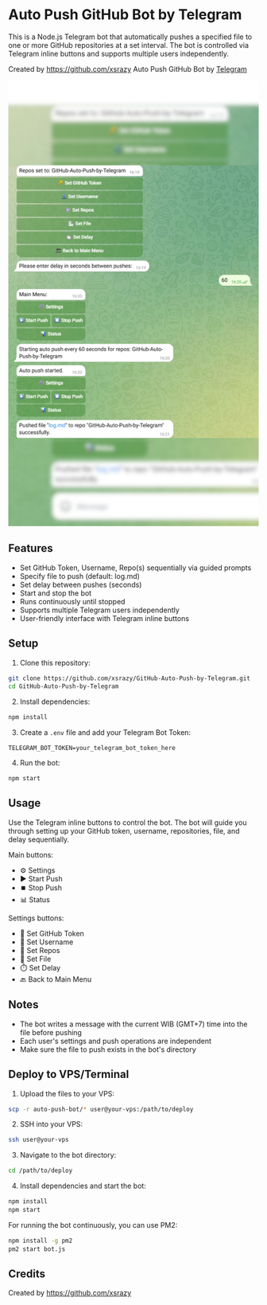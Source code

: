 # Auto Push GitHub Bot by Telegram

This is a Node.js Telegram bot that automatically pushes a specified file to one or more GitHub repositories at a set interval. The bot is controlled via Telegram inline buttons and supports multiple users independently.

Created by https://github.com/xsrazy
Auto Push GitHub Bot by [Telegram](https://t.me/GitHubAutoPushbot)

![](screenshot.png)

## Features

- Set GitHub Token, Username, Repo(s) sequentially via guided prompts
- Specify file to push (default: log.md)
- Set delay between pushes (seconds)
- Start and stop the bot
- Runs continuously until stopped
- Supports multiple Telegram users independently
- User-friendly interface with Telegram inline buttons

## Setup

1. Clone this repository:
```bash
git clone https://github.com/xsrazy/GitHub-Auto-Push-by-Telegram.git
cd GitHub-Auto-Push-by-Telegram
```

2. Install dependencies:
```bash
npm install
```

3. Create a `.env` file and add your Telegram Bot Token:
```
TELEGRAM_BOT_TOKEN=your_telegram_bot_token_here
```

4. Run the bot:
```bash
npm start
```

## Usage

Use the Telegram inline buttons to control the bot. The bot will guide you through setting up your GitHub token, username, repositories, file, and delay sequentially.

Main buttons:

- ⚙️ Settings
- ▶️ Start Push
- ⏹️ Stop Push
- 📊 Status

Settings buttons:

- 🔑 Set GitHub Token
- 👤 Set Username
- 📁 Set Repos
- 📄 Set File
- ⏱️ Set Delay
- 🔙 Back to Main Menu

## Notes

- The bot writes a message with the current WIB (GMT+7) time into the file before pushing
- Each user's settings and push operations are independent
- Make sure the file to push exists in the bot's directory

## Deploy to VPS/Terminal

1. Upload the files to your VPS:
```bash
scp -r auto-push-bot/* user@your-vps:/path/to/deploy
```

2. SSH into your VPS:
```bash
ssh user@your-vps
```

3. Navigate to the bot directory:
```bash
cd /path/to/deploy
```

4. Install dependencies and start the bot:
```bash
npm install
npm start
```

For running the bot continuously, you can use PM2:
```bash
npm install -g pm2
pm2 start bot.js
```

## Credits

Created by https://github.com/xsrazy
